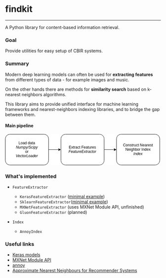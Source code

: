 # findkit

----

A Python library for content-based information retrieval.

### Goal

Provide utilities for easy setup of CBIR systems.

### Summary

Modern deep learning models can often be used for **extracting features** from different types of data - for example images and music.

On the other hands there are methods for **similarity search** based on k-nearest neighbors algorithms.

This library aims to provide unified interface for machine learning frameworks and nearest-neighbors indexing libraries, and to bridge the gap between them.

#### Main pipeline

![](resources/Pipeline%20Diagram.png)

### What's implemented

- `FeatureExtractor`
    - `KerasFeatureExtractor` ([minimal example](https://github.com/lambdaofgod/findkit/blob/master/examples/keras%20extractor%20%26%20annoy%20index.ipynb))
    - `SklearnFeatureExtractor`([minimal example](https://github.com/lambdaofgod/findkit/blob/master/examples/sklearn%20extractor%20%26%20annoy%20index.ipynb))
    - `MXNetFeatureExtractor` (uses MXNet Module API, unfinished)
    - `GluonFeatureExtractor` (planned)
    
- `Index`
    - `AnnoyIndex`
    
    
### Useful links

* [Keras models](https://keras.io/applications/)
* [MXNet Module API](https://mxnet.apache.org/api/python/module/module.html)
* [annoy](https://github.com/spotify/annoy)
* [Approximate Nearest Neighbours for Recommender Systems](https://www.benfrederickson.com/approximate-nearest-neighbours-for-recommender-systems/)
